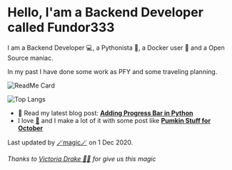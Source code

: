 
# Hello, I'am a Backend Developer called Fundor333

I am a Backend Developer 💻, a Pythonista 🐍, a Docker user 🐋 and a Open Source maniac.

In my past I have done some work as PFY and some traveling planning.

![ReadMe Card](https://github-readme-stats.vercel.app/api?username=fundor333&show_icons=true&theme=nord&count_private=true)

![Top Langs](https://github-readme-stats.vercel.app/api/top-langs/?username=fundor333&theme=nord&count_private=true)
- 📰 Read my latest blog post: **[Adding Progress Bar in Python](https://fundor333.com/post/2020/adding-progress-bar-in-python/)**
- I love [🍵](https://digitaltearoom.com/) and I make a lot of it with some post like **[Pumkin Stuff for October](https://digitaltearoom.com/post/2020/pumking-stuff-for-october/)**

Last updated by [🪄magic🪄](https://victoria.dev/blog/go-automate-your-github-profile-readme/) on 1 Dec 2020.

*Thanks to [Victoria Drake 🧙‍♀️](https://victoria.dev/blog/go-automate-your-github-profile-readme/) for give us this magic*
